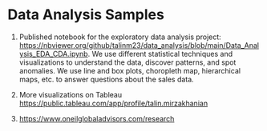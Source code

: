 # Data Analysis Samples


1. Published notebook for the exploratory data analysis project:
https://nbviewer.org/github/talinm23/data_analysis/blob/main/Data_Analysis_EDA_CDA.ipynb. We use different statistical techniques and visualizations to understand the data, discover patterns, and spot anomalies. We use line and box plots, choropleth map, hierarchical maps, etc. to answer questions about the sales data.



2. More visualizations on Tableau
https://public.tableau.com/app/profile/talin.mirzakhanian


3. https://www.oneilglobaladvisors.com/research

